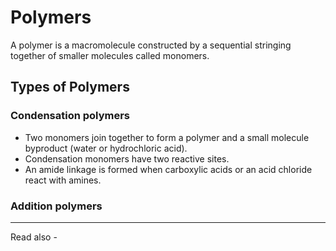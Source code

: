 # Polymers
A polymer is a macromolecule constructed by a sequential stringing together of smaller molecules called monomers.

## Types of Polymers

### Condensation polymers

- Two monomers join together to form a polymer and a small molecule byproduct (water or hydrochloric acid).
- Condensation monomers have two reactive sites.
- An amide linkage is formed when carboxylic acids or an acid chloride react with amines.

### Addition polymers

---
Read also - 